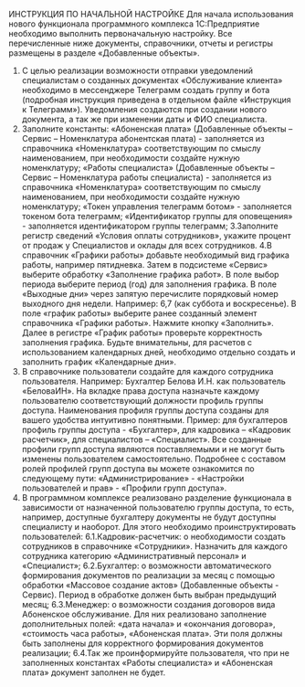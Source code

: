 ИНСТРУКЦИЯ ПО НАЧАЛЬНОЙ НАСТРОЙКЕ
Для начала использования нового функционала программного комплекса 1С:Предприятие необходимо выполнить первоначальную настройку. Все перечисленные ниже документы, справочники, отчеты и регистры размещены в разделе «Добавленные объекты».
1.	С целью реализации возможности отправки уведомлений специалистам о созданных документах «Обслуживание клиента» необходимо в мессенджере Телеграмм создать группу и бота (подробная инструкция приведена в отдельном файле «Инструкция к Телеграмм»). Уведомления создаются при создании нового документа, а так же при изменении даты и ФИО специалиста.
2.	Заполните константы: 
«Абоненская плата» (Добавленные объекты – Сервис – Номенклатура абонентская плата) - заполняется из справочника «Номенклатура» соответствующим по смыслу наименованием, при необходимости создайте нужную номенклатуру; 
«Работы специалиста» (Добавленные объекты – Сервис – Номенклатура работы специалиста) - заполняется из справочника «Номенклатура» соответствующим по смыслу наименованием, при необходимости создайте нужную номенклатуру; 
«Токен управления телеграмм ботом» - заполняется токеном бота телеграмм; «Идентификатор группы для оповещения» - заполняется идентификатором группы телеграмм;
3.Заполните регистр сведений «Условия оплаты сотрудников», укажите процент от продаж у Специалистов и оклады для всех сотрудников.
4.В справочник «Графики работы» добавьте необходимый вид графика работы, например пятидневка. Затем в подсистеме «Сервис» выберите обработку «Заполнение графика работ». В поле выбор периода выберите период (год) для заполнения графика. В поле «Выходные дни» через запятую перечислите порядковый номер выходного дня недели. Например: 6,7 (как суббота и воскресенье). В поле «график работы» выберите ранее созданный элемент справочника «Графики работы». Нажмите кнопку «Заполнить». Далее в регистре «График работы» проверьте корректность заполнения графика. Будьте внимательны, для расчетов с использованием календарных дней, необходимо отдельно создать и заполнить график «Календарные дни».
5. В справочнике пользователи создайте для каждого сотрудника пользователя. Например: Бухгалтер Белова И.Н. как пользователь «БеловаИН». На вкладке права доступа назначьте каждому пользователю соответствующий должности профиль группы доступа. Наименования профиля группы доступа созданы для вашего удобства интуитивно понятными. Пример: для бухгалтеров профиль группы доступа - «Бухгалтер», для кадровика – «Кадровик расчетчик», для специалистов – «Специалист». Все созданные профили групп доступа являются поставляемыми и не могут быть изменены пользователем самостоятельно. Подробнее с составом ролей профилей групп доступа вы можете ознакомится по следующему пути: «Администрирование» - «Настройки пользователей и прав» - «Профили групп доступа».
6. В программном комплексе реализовано разделение функционала в зависимости от назначенной пользователю группы доступа, то есть, например, доступные бухгалтеру документы не будут доступны специалисту и наоборот.
Для этого необходимо проинструктировать пользователей:
6.1.Кадровик-расчетчик: о необходимости создать сотрудников в справочнике «Сотрудники». Назначить для каждого сотрудника категорию «Административный персонал» и «Специалист»;
6.2.Бухгалтер: о возможности автоматического формирования документов по реализации за месяц с помощью обработки «Массовое создание актов» (Добавленные объекты - Сервис). Период в обработке должен быть выбран предыдущий месяц;
6.3.Менеджер: о возможности создания договоров вида Абоненское обслуживание. Для них реализовано заполнение дополнительных полей: «дата начала» и «окончания договора», «стоимость часа работы», «Абоненская плата». Эти поля должны быть заполнены для корректного формирования документов реализации;
6.4.Так же проинформируйте пользователя, что при не заполненных константах «Работы специалиста» и «Абоненская плата» документ заполнен не будет.

